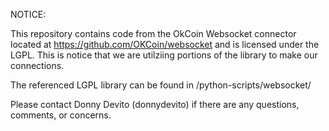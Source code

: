NOTICE: 

This repository contains code from the OkCoin Websocket connector located at https://github.com/OKCoin/websocket and is licensed under the LGPL.  This is notice that we are utilziing portions of the library to make our connections. 

The referenced LGPL library can be found in /python-scripts/websocket/ 

Please contact Donny Devito (donnydevito) if there are any questions, comments, or concerns. 
